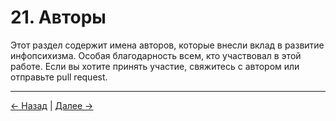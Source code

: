 # 21. Авторы

Этот раздел содержит имена авторов, которые внесли вклад в развитие инфопсихизма. Особая благодарность всем, кто участвовал в этой работе. Если вы хотите принять участие, свяжитесь с автором или отправьте pull request.

---
<div class="navigation-links">
<a href="20_Глоссарий.md" class="nav-link prev-link">← Назад</a> | <a href="22_Журнал_изменений.md" class="nav-link next-link">Далее →</a>
</div>

